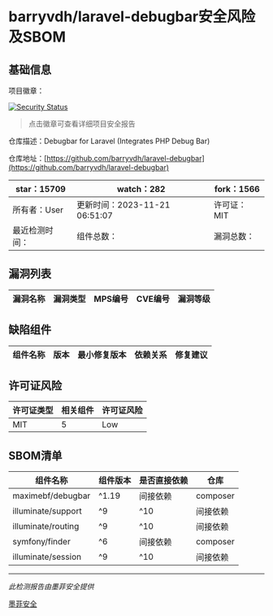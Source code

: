 # barryvdh/laravel-debugbar安全风险及SBOM

## 基础信息

项目徽章：

[![Security Status](https://www.murphysec.com/platform3/v31/badge/1727760700960362496.svg)](https://www.murphysec.com/console/report/1691878429426601984/1727760700960362496)

> 点击徽章可查看详细项目安全报告

仓库描述：Debugbar for Laravel (Integrates PHP Debug Bar)

仓库地址：[https://github.com/barryvdh/laravel-debugbar](https://github.com/barryvdh/laravel-debugbar)

| star：15709 | watch：282 | fork：1566 |
| ----------- | -------------- | ------------ |
| 所有者：User | 更新时间：2023-11-21 06:51:07 | 许可证：MIT |
| 最近检测时间： | 组件总数： | 漏洞总数： |




## 漏洞列表

| 漏洞名称 | 漏洞类型 | MPS编号 | CVE编号 | 漏洞等级 |
| ------- | ------ | ------- | ------ | ----- |





## 缺陷组件

| 组件名称 | 版本 | 最小修复版本 | 依赖关系 | 修复建议 |
| -------- | ---- | ------------ | -------- | -------- |





## 许可证风险

| 许可证类型 | 相关组件 | 许可证风险 |
| ---------- | -------- | ---------- |
|MIT|5|Low|




## SBOM清单

| 组件名称 | 组件版本 | 是否直接依赖 | 仓库 |
| -------- | -------- | ------------ | ---- |
|maximebf/debugbar|^1.19|间接依赖|composer|
|illuminate/support|^9|^10|间接依赖|composer|
|illuminate/routing|^9|^10|间接依赖|composer|
|symfony/finder|^6|间接依赖|composer|
|illuminate/session|^9|^10|间接依赖|composer|


------

*此检测报告由墨菲安全提供*

[墨菲安全](www.murphysec.com)